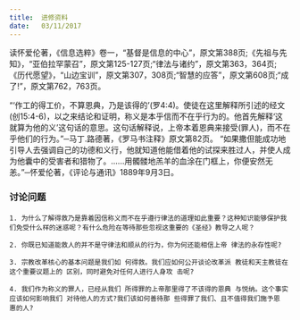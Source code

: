 ```yaml
---
title:  进修资料
date:   03/11/2017
---
```


读怀爱伦著，《信息选粹》卷一，“基督是信息的中心”，原文第388页;《先祖与先知》，“亚伯拉罕蒙召”，原文第125-127页;“律法与诸约”，原文第363，364页;《历代愿望》，“山边宝训”，原文第307，308页;“智慧的应答”，原文第608页;“成了!”，原文第762，763页。

“‘作工的得工价，不算恩典，乃是该得的’(罗4:4)。使徒在这里解释所引述的经文(创15:4-6)，以之来结论和证明，称义是本乎信而不在乎行为的。他首先解释‘这就算为他的义’这句话的意思。这句话解释说，上帝本着恩典来接受(罪人)，而不在乎他们的行为。”─马丁.路德著，《罗马书注释》原文第82页。
“如果撒但能成功地引导人去强调自己的功德和义行，他就知道他能借着他的试探来胜过人，并使人成为他囊中的受害者和猎物了。......用髑髅地羔羊的血涂在门框上，你便安然无恙。”─怀爱伦著，《评论与通讯》1889年9月3日。

### 讨论问题

`1. 为什么了解得救乃是靠着因信称义而不在乎遵行律法的道理如此重要？这种知识能够保护我们免受什么样的迷惑呢？有什么危险在等待那些忽视这重要的《圣经》教导之人呢？`

`2. 你既已知道能救人的并不是守律法和顺从的行为，你为何还能相信上帝 律法的永存性呢?`

`3. 宗教改革核心的基本问题是我们如 何得救。我们应如何公开谈论改革派 教徒和天主教徒在这个重要议题上的 区别，同时避免对任何人进行人身攻 击呢?`

`4. 我们作为称义的罪人，已经从我们 所得罪的上帝那里得了不该得的恩典 与悦纳。这个事实应该如何影响我们 对待他人的方式?我们该如何善待那 些得罪了我们、且不值得我们施予恩 惠的人?`
